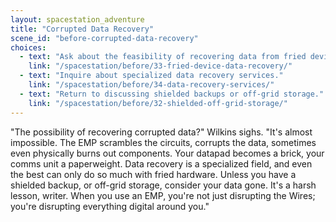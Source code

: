 ```yaml
---
layout: spacestation_adventure
title: "Corrupted Data Recovery"
scene_id: "before-corrupted-data-recovery"
choices:
  - text: "Ask about the feasibility of recovering data from fried devices."
    link: "/spacestation/before/33-fried-device-data-recovery/"
  - text: "Inquire about specialized data recovery services."
    link: "/spacestation/before/34-data-recovery-services/"
  - text: "Return to discussing shielded backups or off-grid storage."
    link: "/spacestation/before/32-shielded-off-grid-storage/"
---
```


"The possibility of recovering corrupted data?" Wilkins sighs. "It's almost impossible. The EMP scrambles the circuits, corrupts the data, sometimes even physically burns out components. Your datapad becomes a brick, your comms unit a paperweight. Data recovery is a specialized field, and even the best can only do so much with fried hardware. Unless you have a shielded backup, or off-grid storage, consider your data gone. It's a harsh lesson, writer. When you use an EMP, you're not just disrupting the Wires; you're disrupting everything digital around you."
